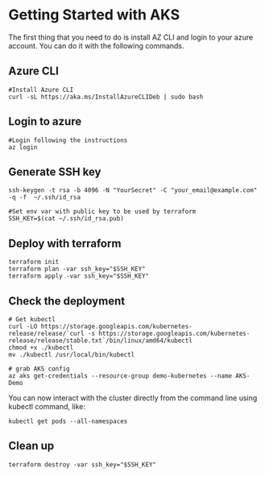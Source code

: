 # Getting Started with AKS

The first thing that you need to do is install AZ CLI and login to your azure account. You can do it with the following commands.

## Azure CLI

```
#Install Azure CLI
curl -sL https://aka.ms/InstallAzureCLIDeb | sudo bash
```

## Login to azure

```
#Login following the instructions
az login
```

## Generate SSH key

```
ssh-keygen -t rsa -b 4096 -N "YourSecret" -C "your_email@example.com" -q -f  ~/.ssh/id_rsa

#Set env var with public key to be used by terraform
SSH_KEY=$(cat ~/.ssh/id_rsa.pub)
```

## Deploy with terraform

```
terraform init
terraform plan -var ssh_key="$SSH_KEY"
terraform apply -var ssh_key="$SSH_KEY"
```

## Check the deployment

```
# Get kubectl
curl -LO https://storage.googleapis.com/kubernetes-release/release/`curl -s https://storage.googleapis.com/kubernetes-release/release/stable.txt`/bin/linux/amd64/kubectl
chmod +x ./kubectl
mv ./kubectl /usr/local/bin/kubectl

# grab AKS config
az aks get-credentials --resource-group demo-kubernetes --name AKS-Demo
```
You can now interact with the cluster directly from the command line using kubectl command, like:
```
kubectl get pods --all-namespaces
```

## Clean up

```
terraform destroy -var ssh_key="$SSH_KEY"
```
